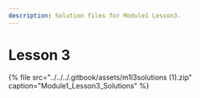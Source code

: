 ```yaml
---
description: Solution files for Module1 Lesson3.
---
```


# Lesson 3

{% file src="../../../.gitbook/assets/m1l3solutions \(1\).zip" caption="Module1\_Lesson3\_Solutions" %}

